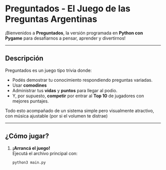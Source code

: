 # **Preguntados - El Juego de las Preguntas Argentinas**

¡Bienvenidos a **Preguntados**, la versión programada en **Python con Pygame** para desafiarnos a pensar, aprender y divertirnos! 

---

## **Descripción**

Preguntados es un juego tipo trivia donde:
- Podés demostrar tu conocimiento respondiendo preguntas variadas.
- Usar **comodines**
- Administrar tus **vidas** y **puntos** para llegar al podio.
- Y, por supuesto, **competir** por entrar al **Top 10** de jugadores con mejores puntajes.

Todo esto acompañado de un sistema simple pero visualmente atractivo, con música ajustable (por si el volumen te distrae) 

---

## **¿Cómo jugar?**

1. **¡Arrancá el juego!**  
   Ejecutá el archivo principal con:
   ```bash
   python3 main.py
